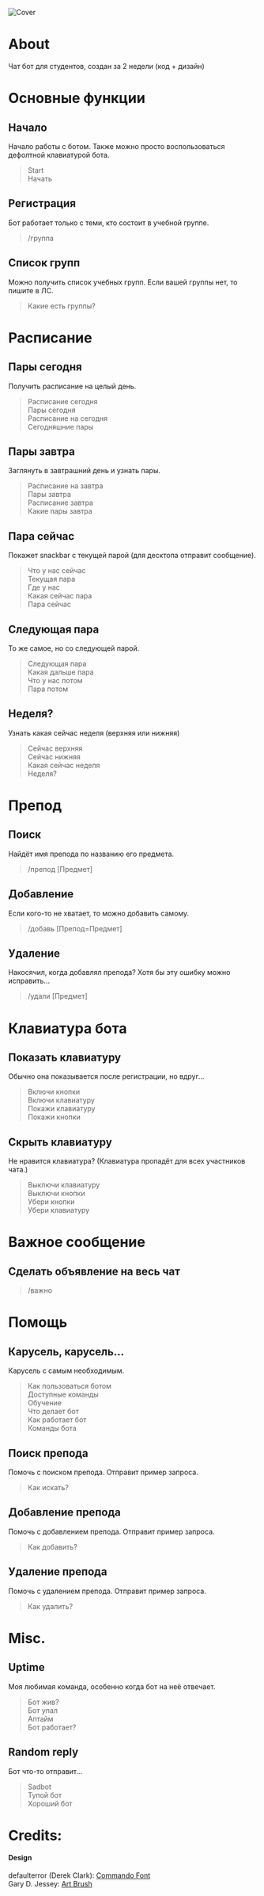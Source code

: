 ![Cover](./project_files/pics/Cover.png)
# About
Чат бот для студентов, создан за 2 недели (код + дизайн)
# Основные функции
## Начало<br>
Начало работы с ботом. Также можно просто воспользоваться дефолтной клавиатурой бота.<br>
> Start <br>
> Начать <br>

## Регистрация<br>
Бот работает только с теми, кто состоит в учебной группе.<br>
> /группа<br>

## Список групп<br>
Можно получить список учебных групп. Если вашей группы нет, то пишите в ЛС.<br>
> Какие есть группы? <br>

# Расписание
## Пары сегодня<br>
Получить расписание на целый день.<br>
> Расписание сегодня <br>
> Пары сегодня <br>
> Расписание на сегодня <br>
> Сегодняшние пары <br>

## Пары завтра<br>
Заглянуть в завтрашний день и узнать пары.<br>
> Расписание на завтра <br>
> Пары завтра <br>
> Расписание завтра <br>
> Какие пары завтра <br>

## Пара сейчас<br>
Покажет snackbar с текущей парой (для десктопа отправит сообщение).<br>
> Что у нас сейчас <br>
> Текущая пара <br>
> Где у нас <br>
> Какая сейчас пара <br>
> Пара сейчас <br>

## Следующая пара<br>
То же самое, но со следующей парой.<br>
> Следующая пара <br>
> Какая дальше пара <br>
> Что у нас потом <br>
> Пара потом <br>

## Неделя?<br>
Узнать какая сейчас неделя (верхняя или нижняя)<br>
> Сейчас верхняя <br>
> Сейчас нижняя <br>
> Какая сейчас неделя <br>
> Неделя? <br>

# Препод
## Поиск<br>
Найдёт имя препода по названию его предмета.<br>
> /препод [Предмет]<br>

## Добавление<br>
Если кого-то не хватает, то можно добавить самому.<br>
> /добавь [Препод=Предмет]<br>

## Удаление<br>
Накосячил, когда добавлял препода? Хотя бы эту ошибку можно исправить...<br>
> /удали [Предмет]<br>

# Клавиатура бота
## Показать клавиатуру<br>
Обычно она показывается после регистрации, но вдруг...<br>
> Включи кнопки <br>
> Включи клавиатуру <br>
> Покажи клавиатуру <br>
> Покажи кнопки <br>

## Скрыть клавиатуру<br>
Не нравится клавиатура? (Клавиатура пропадёт для всех участников чата.)<br>
> Выключи клавиатуру <br>
> Выключи кнопки <br>
> Убери кнопки <br>
> Убери клавиатуру <br>

# Важное сообщение
## Сделать объявление на весь чат<br>
> /важно <br>

# Помощь
## Карусель, карусель...<br>
Карусель с самым необходимым.<br>
> Как пользоваться ботом <br>
> Доступные команды <br>
> Обучение <br>
> Что делает бот <br>
> Как работает бот <br>
> Команды бота <br>

## Поиск препода<br>
Помочь с поиском препода. Отправит пример запроса.<br>
> Как искать? <br>

## Добавление препода<br>
Помочь с добавлением препода. Отправит пример запроса.<br>
> Как добавить? <br>

## Удаление препода<br>
Помочь с удалением препода. Отправит пример запроса.<br>
> Как удалить? <br>

# Misc.
## Uptime<br>
Моя любимая команда, особенно когда бот на неё отвечает.<br>
> Бот жив? <br>
> Бот упал <br>
> Аптайм <br>
> Бот работает? <br>

## Random reply<br>
Бот что-то отправит...<br>
> Sadbot <br>
> Тупой бот <br>
> Хороший бот <br>

# Credits:
#### Design<br>
defaulterror (Derek Clark): [Commando Font](https://www.dafont.com/commando.font) <br>Gary D. Jessey: [Art Brush](https://www.dafont.com/artbrush.font) <br>
